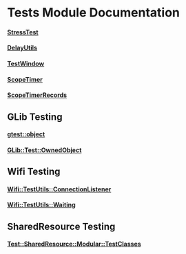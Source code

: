 # Tests Module Documentation

#### [StressTest](../../Tests/StressTest.h)

#### [DelayUtils](../../Tests/DelayUtils.h)

#### [TestWindow](../../Tests/TestWindow.h)

#### [ScopeTimer](../../Tests/ScopeTimer/ScopeTimer.h)

#### [ScopeTimerRecords](../../Tests/ScopeTimer/ScopeTimerRecords.h)

## GLib Testing

#### [gtest::object](../../Tests/GLib/gtest_object.h)

#### [GLib::Test::OwnedObject](../../Tests/GLib/GLib_Test_OwnedObject.h)

## Wifi Testing

#### [Wifi::TestUtils::ConnectionListener](../../Tests/Wifi/TestUtils/Wifi_TestUtils_ConnectionListener.h)

#### [Wifi::TestUtils::Waiting](../../Tests/Wifi/TestUtils/Wifi_TestUtils_Waiting.h)

## SharedResource Testing

#### [Test::SharedResource::Modular::TestClasses](../../Tests/Util/SharedResource/Test_SharedResource_Modular_TestClasses.h)


